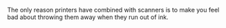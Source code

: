 The only reason printers have combined with scanners is to make you feel bad about throwing them away when they run out of ink.